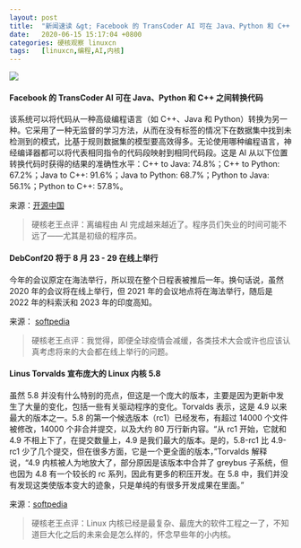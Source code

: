 ```yaml
---
layout: post
title:	"新闻速读 &gt; Facebook 的 TransCoder AI 可在 Java、Python 和 C++ 之间转换代码"
date:	2020-06-15 15:17:04 +0800 
categories:	硬核观察 linuxcn 
tags:	[linuxcn,编程,AI,内核]
---
```



![](/Asserts/Images//attachment/album/202006/15/151654auaafa5r3wo5fioa.jpg)


#### Facebook 的 TransCoder AI 可在 Java、Python 和 C++ 之间转换代码


该系统可以将代码从一种高级编程语言（如 C++、Java 和 Python）转换为另一种。它采用了一种无监督的学习方法，从而在没有标签的情况下在数据集中找到未检测到的模式，比基于规则数据集的模型要高效得多。无论使用哪种编程语言，神经编译器都可以将代表相同指令的代码段映射到相同代码段。这是 AI 从以下位置转换代码时获得的结果的准确性水平：C++ to Java: 74.8%；C++ to Python: 67.2%；Java to C++: 91.6%；Java to Python: 68.7%；Python to Java: 56.1%；Python to C++: 57.8%。


来源：[开源中国](https://www.oschina.net/news/116438/facebook-transcoder-ai-converts-code-java-python-c)



> 
> 硬核老王点评：离编程由 AI 完成越来越近了。程序员们失业的时间可能不远了——尤其是初级的程序员。
> 
> 
> 


#### DebConf20 将于 8 月 23 - 29 在线上举行


今年的会议原定在海法举行，所以现在整个日程表被推后一年。换句话说，虽然 2020 年的会议将在线上举行，但 2021 年的会议地点将在海法举行，随后是 2022 年的科索沃和 2023 年的印度高知。


来源： [softpedia](https://news.softpedia.com/news/debconf20-debian-developer-conference-will-take-place-online-530251.shtml)



> 
> 硬核老王点评：我觉得，即便全球疫情会减缓，各类技术大会或许也应该认真考虑将来的大会都在线上举行的问题。
> 
> 
> 


#### Linus Torvalds 宣布庞大的 Linux 内核 5.8


虽然 5.8 并没有什么特别的亮点，但这是一个庞大的版本，主要是因为更新中发生了大量的变化，包括一些有关驱动程序的变化。Torvalds 表示，这是 4.9 以来最大的版本之一。5.8 的第一个候选版本（rc1）已经发布，有超过 14000 个文件被修改，14000 个非合并提交，以及大约 80 万行新内容。“从 rc1 开始，它就和 4.9 不相上下了，在提交数量上，4.9 是我们最大的版本。是的，5.8-rc1 比 4.9-rc1 少了几个提交，但在很多方面，它是一个更全面的版本，”Torvalds 解释说，“4.9 内核被人为地放大了，部分原因是该版本中合并了 greybus 子系统，但也因为 4.8 有一个较长的 rc 系列，因此有更多的积压开发。在 5.8 中，我们并没有发现这类使版本变大的迹象，只是单纯的有很多开发成果在里面。”


来源：[softpedia](https://news.softpedia.com/news/linus-torvalds-announces-massive-linux-kernel-5-8-update-530256.shtml)



> 
> 硬核老王点评：Linux 内核已经是最复杂、最庞大的软件工程之一了，不知道巨大化之后的未来会是怎么样的，怀念早些年的小内核。
> 
> 
>
